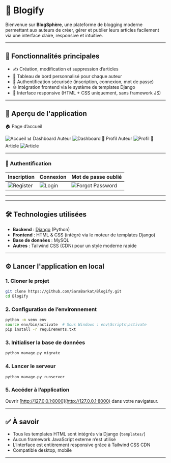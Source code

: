 # 📝 Blogify

Bienvenue sur **BlogSphère**, une plateforme de blogging moderne permettant aux auteurs de créer, gérer et publier leurs articles facilement via une interface claire, responsive et intuitive.

---

## 🚀 Fonctionnalités principales

- ✍️ Création, modification et suppression d’articles  
- 👤 Tableau de bord personnalisé pour chaque auteur  
- 🔐 Authentification sécurisée (inscription, connexion, mot de passe)  
- 🌐 Intégration frontend via le système de templates Django  
- 📱 Interface responsive (HTML + CSS uniquement, sans framework JS)

---

## 📸 Aperçu de l'application

 🏠 Page d’accueil 

![Accueil](./screenshots/landing-page.jpeg)
  📊 Dashboard Auteur 
![Dashboard](./screenshots/AuteurDashboard.jpeg) 
  👤 Profil Auteur 
 ![Profil](./screenshots/AfficherProfilAuteur.jpeg) 
  📄 Article 
![Article](./screenshots/AffichageArticle.jpeg) 


---

### 🔐 Authentification

| Inscription | Connexion | Mot de passe oublié |
|-------------|-----------|----------------------|
| ![Register](./screenshots/register.jpeg) | ![Login](./screenshots/loging.jpeg) | ![Forgot Password](./screenshots/ForgotPassword.jpeg) |

---
---

## 🛠️ Technologies utilisées

- **Backend** : [Django](https://www.djangoproject.com/) (Python)  
- **Frontend** : HTML & CSS (intégré via le moteur de templates Django)  
- **Base de données** : MySQL  
- **Autres** : Tailwind CSS (CDN) pour un style moderne rapide

---

## ⚙️ Lancer l'application en local

### 1. Cloner le projet

```bash
git clone https://github.com/SaraBarkat/Blogify.git
cd Blogify
```

### 2. Configuration de l’environnement

```bash
python -m venv env
source env/bin/activate  # Sous Windows : env\Scripts\activate
pip install -r requirements.txt
```

### 3. Initialiser la base de données

```bash
python manage.py migrate
```

### 4. Lancer le serveur

```bash
python manage.py runserver
```

### 5. Accéder à l’application

Ouvrir [http://127.0.0.1:8000](http://127.0.0.1:8000) dans votre navigateur.

---

## ✅ À savoir

- Tous les templates HTML sont intégrés via Django (`templates/`)  
- Aucun framework JavaScript externe n’est utilisé  
- L’interface est entièrement responsive grâce à Tailwind CSS CDN  
- Compatible desktop, mobile

---
